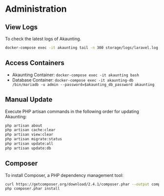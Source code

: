 # Administration

## View Logs
To check the latest logs of Akaunting.
```bash
docker-compose exec -it akaunting tail -n 300 storage/logs/laravel.log 
```

## Access Containers
- Akaunting Container: `docker-compose exec -it akaunting bash`
- Database Container: `docker-compose exec -it akaunting-db /bin/mariadb -u admin --password=$akaunting_db_password akaunting`

## Manual Update
Execute PHP artisan commands in the following order for updating Akaunting:

```bash
php artisan about
php artisan cache:clear
php artisan view:clear
php artisan migrate:status
php artisan update:all
php artisan update:db
```

## Composer
To install Composer, a PHP dependency management tool:

```bash
curl https://getcomposer.org/download/2.4.1/composer.phar --output composer.phar
php composer.phar install
```
